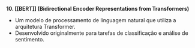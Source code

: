 **10. [[BERT]] (Bidirectional Encoder Representations from Transformers)**

* Um modelo de processamento de linguagem natural que utiliza a arquitetura Transformer.
* Desenvolvido originalmente para tarefas de classificação e análise de sentimento.